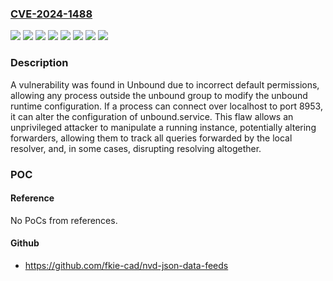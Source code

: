 ### [CVE-2024-1488](https://cve.mitre.org/cgi-bin/cvename.cgi?name=CVE-2024-1488)
![](https://img.shields.io/static/v1?label=Product&message=Fedora&color=blue)
![](https://img.shields.io/static/v1?label=Product&message=Red%20Hat%20Enterprise%20Linux%206&color=blue)
![](https://img.shields.io/static/v1?label=Product&message=Red%20Hat%20Enterprise%20Linux%207&color=blue)
![](https://img.shields.io/static/v1?label=Product&message=Red%20Hat%20Enterprise%20Linux%208&color=blue)
![](https://img.shields.io/static/v1?label=Product&message=Red%20Hat%20Enterprise%20Linux%209&color=blue)
![](https://img.shields.io/static/v1?label=Product&message=unbound&color=blue)
![](https://img.shields.io/static/v1?label=Version&message=n%2Fa&color=blue)
![](https://img.shields.io/static/v1?label=Vulnerability&message=External%20Control%20of%20System%20or%20Configuration%20Setting&color=brighgreen)

### Description

A vulnerability was found in Unbound due to incorrect default permissions, allowing any process outside the unbound group to modify the unbound runtime configuration. If a process can connect over localhost to port 8953, it can alter the configuration of unbound.service. This flaw allows an unprivileged attacker to manipulate a running instance, potentially altering forwarders, allowing them to track all queries forwarded by the local resolver, and, in some cases, disrupting resolving altogether.

### POC

#### Reference
No PoCs from references.

#### Github
- https://github.com/fkie-cad/nvd-json-data-feeds

